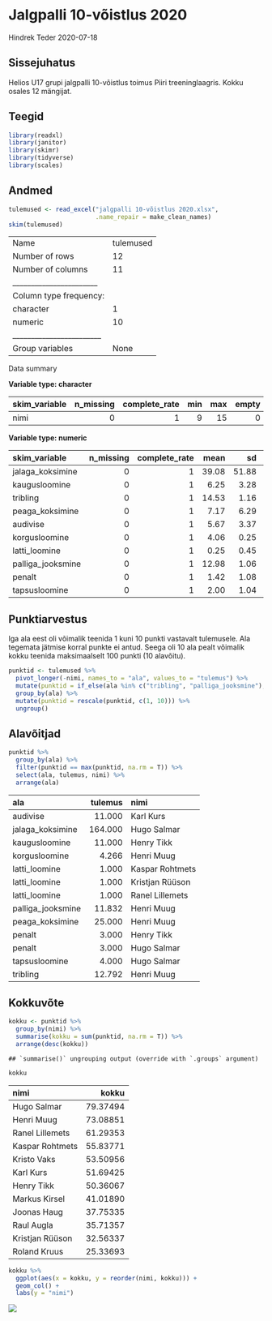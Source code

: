Jalgpalli 10-võistlus 2020
================
Hindrek Teder
2020-07-18

## Sissejuhatus

Helios U17 grupi jalgpalli 10-võistlus toimus Piiri treeninglaagris.
Kokku osales 12 mängijat.

## Teegid

``` r
library(readxl)
library(janitor)
library(skimr)
library(tidyverse)
library(scales)
```

## Andmed

``` r
tulemused <- read_excel("jalgpalli 10-võistlus 2020.xlsx",
                        .name_repair = make_clean_names)
skim(tulemused)
```

|                                                  |           |
| :----------------------------------------------- | :-------- |
| Name                                             | tulemused |
| Number of rows                                   | 12        |
| Number of columns                                | 11        |
| \_\_\_\_\_\_\_\_\_\_\_\_\_\_\_\_\_\_\_\_\_\_\_   |           |
| Column type frequency:                           |           |
| character                                        | 1         |
| numeric                                          | 10        |
| \_\_\_\_\_\_\_\_\_\_\_\_\_\_\_\_\_\_\_\_\_\_\_\_ |           |
| Group variables                                  | None      |

Data summary

**Variable type: character**

| skim\_variable | n\_missing | complete\_rate | min | max | empty | n\_unique | whitespace |
| :------------- | ---------: | -------------: | --: | --: | ----: | --------: | ---------: |
| nimi           |          0 |              1 |   9 |  15 |     0 |        12 |          0 |

**Variable type: numeric**

| skim\_variable     | n\_missing | complete\_rate |  mean |    sd |    p0 |   p25 |   p50 |   p75 |   p100 | hist  |
| :----------------- | ---------: | -------------: | ----: | ----: | ----: | ----: | ----: | ----: | -----: | :---- |
| jalaga\_koksimine  |          0 |              1 | 39.08 | 51.88 |  3.00 |  6.25 | 17.50 | 45.25 | 164.00 | ▇▁▁▁▁ |
| kaugusloomine      |          0 |              1 |  6.25 |  3.28 |  1.00 |  3.75 |  6.50 |  9.00 |  11.00 | ▇▅▅▇▅ |
| tribling           |          0 |              1 | 14.53 |  1.16 | 12.79 | 13.66 | 14.62 | 15.19 |  16.14 | ▇▂▇▅▇ |
| peaga\_koksimine   |          0 |              1 |  7.17 |  6.29 |  3.00 |  3.75 |  4.50 |  8.00 |  25.00 | ▇▂▁▁▁ |
| audivise           |          0 |              1 |  5.67 |  3.37 |  1.00 |  2.75 |  5.50 |  8.25 |  11.00 | ▇▃▃▃▃ |
| korgusloomine      |          0 |              1 |  4.06 |  0.25 |  3.56 |  3.83 |  4.18 |  4.26 |   4.27 | ▁▃▁▁▇ |
| latti\_loomine     |          0 |              1 |  0.25 |  0.45 |  0.00 |  0.00 |  0.00 |  0.25 |   1.00 | ▇▁▁▁▂ |
| palliga\_jooksmine |          0 |              1 | 12.98 |  1.06 | 11.83 | 12.16 | 12.53 | 13.97 |  14.75 | ▇▃▂▂▅ |
| penalt             |          0 |              1 |  1.42 |  1.08 |  0.00 |  0.75 |  1.50 |  2.00 |   3.00 | ▆▆▁▇▃ |
| tapsusloomine      |          0 |              1 |  2.00 |  1.04 |  0.00 |  1.75 |  2.00 |  2.25 |   4.00 | ▁▂▇▂▁ |

## Punktiarvestus

Iga ala eest oli võimalik teenida 1 kuni 10 punkti vastavalt tulemusele.
Ala tegemata jätmise korral punkte ei antud. Seega oli 10 ala pealt
võimalik kokku teenida maksimaalselt 100 punkti (10 alavõitu).

``` r
punktid <- tulemused %>% 
  pivot_longer(-nimi, names_to = "ala", values_to = "tulemus") %>% 
  mutate(punktid = if_else(ala %in% c("tribling", "palliga_jooksmine"), -tulemus, tulemus)) %>% 
  group_by(ala) %>% 
  mutate(punktid = rescale(punktid, c(1, 10))) %>% 
  ungroup()
```

## Alavõitjad

``` r
punktid %>% 
  group_by(ala) %>% 
  filter(punktid == max(punktid, na.rm = T)) %>% 
  select(ala, tulemus, nimi) %>% 
  arrange(ala)
```

<div class="kable-table">

| ala                | tulemus | nimi            |
| :----------------- | ------: | :-------------- |
| audivise           |  11.000 | Karl Kurs       |
| jalaga\_koksimine  | 164.000 | Hugo Salmar     |
| kaugusloomine      |  11.000 | Henry Tikk      |
| korgusloomine      |   4.266 | Henri Muug      |
| latti\_loomine     |   1.000 | Kaspar Rohtmets |
| latti\_loomine     |   1.000 | Kristjan Rüüson |
| latti\_loomine     |   1.000 | Ranel Lillemets |
| palliga\_jooksmine |  11.832 | Henri Muug      |
| peaga\_koksimine   |  25.000 | Henri Muug      |
| penalt             |   3.000 | Henry Tikk      |
| penalt             |   3.000 | Hugo Salmar     |
| tapsusloomine      |   4.000 | Hugo Salmar     |
| tribling           |  12.792 | Henri Muug      |

</div>

## Kokkuvõte

``` r
kokku <- punktid %>% 
  group_by(nimi) %>% 
  summarise(kokku = sum(punktid, na.rm = T)) %>% 
  arrange(desc(kokku))
```

    ## `summarise()` ungrouping output (override with `.groups` argument)

``` r
kokku
```

<div class="kable-table">

| nimi            |    kokku |
| :-------------- | -------: |
| Hugo Salmar     | 79.37494 |
| Henri Muug      | 73.08851 |
| Ranel Lillemets | 61.29353 |
| Kaspar Rohtmets | 55.83771 |
| Kristo Vaks     | 53.50956 |
| Karl Kurs       | 51.69425 |
| Henry Tikk      | 50.36067 |
| Markus Kirsel   | 41.01890 |
| Joonas Haug     | 37.75335 |
| Raul Augla      | 35.71357 |
| Kristjan Rüüson | 32.56337 |
| Roland Kruus    | 25.33693 |

</div>

``` r
kokku %>% 
  ggplot(aes(x = kokku, y = reorder(nimi, kokku))) +
  geom_col() +
  labs(y = "nimi")
```

![](jalgpalli-10-võistlus-2020_files/figure-gfm/unnamed-chunk-6-1.png)<!-- -->
